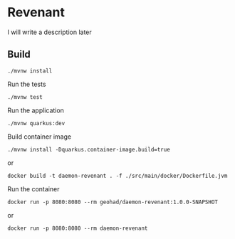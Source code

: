 # Revenant

I will write a description later

## Build

```shell script
./mvnw install
```

Run the tests

```shell script
./mvnw test
```

Run the application

```shell script
./mvnw quarkus:dev
```

Build container image

```shell script
./mvnw install -Dquarkus.container-image.build=true
```

or

```shell script
docker build -t daemon-revenant . -f ./src/main/docker/Dockerfile.jvm
```


Run the container

```shell script
docker run -p 8080:8080 --rm geohad/daemon-revenant:1.0.0-SNAPSHOT
```

or

```shell script
docker run -p 8080:8080 --rm daemon-revenant
```
